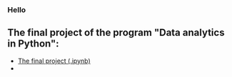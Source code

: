 ### Hello

## The final project of the program "Data analytics in Python":
-  [The final project (.ipynb)](https://colab.research.google.com/drive/1fY-mhzBymJff_n8CX-RW1kxtINaJvrF_?usp=sharing)
-  [](url)

